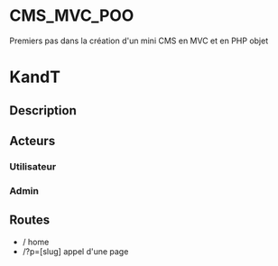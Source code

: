 ﻿# CMS_MVC_POO
Premiers pas dans la création d'un mini CMS en MVC et en PHP objet

# KandT

## Description

## Acteurs

### Utilisateur
### Admin

## Routes

* / home
* /?p=[slug] appel d'une page